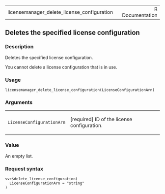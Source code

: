 <table style="width: 100%;">
<tbody>
<tr class="odd">
<td>licensemanager_delete_license_configuration</td>
<td style="text-align: right;">R Documentation</td>
</tr>
</tbody>
</table>

## Deletes the specified license configuration

### Description

Deletes the specified license configuration.

You cannot delete a license configuration that is in use.

### Usage

    licensemanager_delete_license_configuration(LicenseConfigurationArn)

### Arguments

<table>
<colgroup>
<col style="width: 35%" />
<col style="width: 65%" />
</colgroup>
<tbody>
<tr class="odd">
<td><code
id="licensemanager_delete_license_configuration_:_LicenseConfigurationArn">LicenseConfigurationArn</code></td>
<td><p>[required] ID of the license configuration.</p></td>
</tr>
</tbody>
</table>

### Value

An empty list.

### Request syntax

    svc$delete_license_configuration(
      LicenseConfigurationArn = "string"
    )
